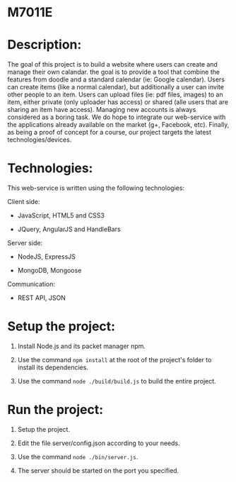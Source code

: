 M7011E
======

Description:
==

The goal of this project is to build a website where users can create and manage their own calandar. the goal is to provide a tool that combine the features from doodle and a standard calendar (ie: Google calendar). Users can create items (like a normal calendar), but additionally a user can invite other people to an item. Users can upload files (ie: pdf files, images) to an item, either private (only uploader has access) or shared (alle users that are sharing an item have access).
Managing new accounts is always considered as a boring task. We do hope to integrate our web-service with the applications already available on the market (g+, Facebook, etc). Finally, as being a proof of concept for a course, our project targets the latest technologies/devices.


Technologies:
==

This web-service is written using the following technologies:

Client side:

- JavaScript, HTML5 and CSS3

- JQuery, AngularJS and HandleBars


Server side:

- NodeJS, ExpressJS

- MongoDB, Mongoose


Communication:

- REST API, JSON


Setup the project:
==

1. Install Node.js and its packet manager npm.

2. Use the command `npm install` at the root of the project's folder to install its dependencies.

3. Use the command `node ./build/build.js` to build the entire project.

Run the project:
==

1. Setup the project.

2. Edit the file server/config.json according to your needs.

3. Use the command `node ./bin/server.js`.

4. The server should be started on the port you specified.



